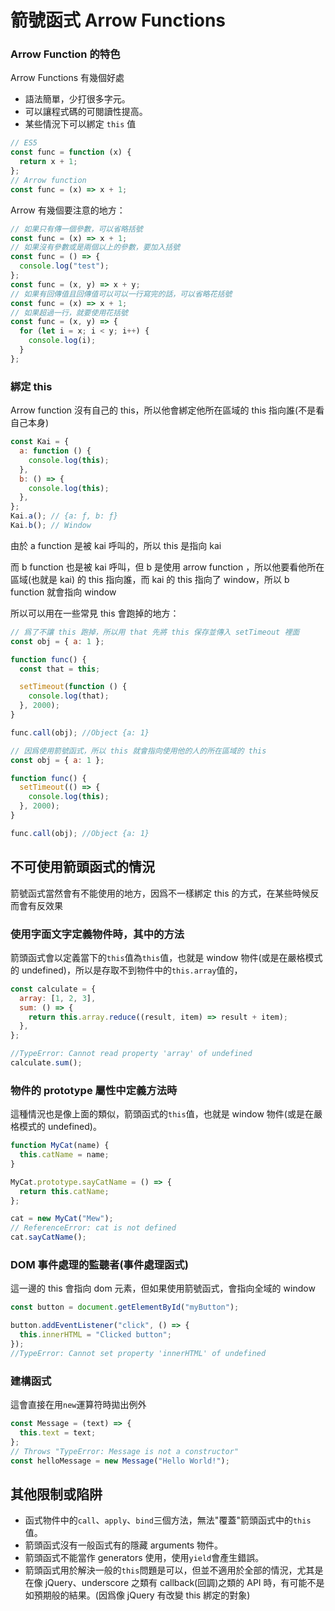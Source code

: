 # 箭號函式 Arrow Functions

### Arrow Function 的特色

Arrow Functions 有幾個好處

- 語法簡單，少打很多字元。
- 可以讓程式碼的可閱讀性提高。
- 某些情況下可以綁定 `this` 值

```jsx
// ES5
const func = function (x) {
  return x + 1;
};
// Arrow function
const func = (x) => x + 1;
```

Arrow 有幾個要注意的地方：

```jsx
// 如果只有傳一個參數，可以省略括號
const func = (x) => x + 1;
// 如果沒有參數或是兩個以上的參數，要加入括號
const func = () => {
  console.log("test");
};
const func = (x, y) => x + y;
// 如果有回傳值且回傳值可以可以一行寫完的話，可以省略花括號
const func = (x) => x + 1;
// 如果超過一行，就要使用花括號
const func = (x, y) => {
  for (let i = x; i < y; i++) {
    console.log(i);
  }
};
```

### 綁定 this

Arrow function 沒有自己的 this，所以他會綁定他所在區域的 this 指向誰(不是看自己本身)

```jsx
const Kai = {
  a: function () {
    console.log(this);
  },
  b: () => {
    console.log(this);
  },
};
Kai.a(); // {a: ƒ, b: ƒ}
Kai.b(); // Window
```

由於 a function 是被 kai 呼叫的，所以 this 是指向 kai

而 b function 也是被 kai 呼叫，但 b 是使用 arrow function ，所以他要看他所在區域(也就是 kai) 的 this 指向誰，而 kai 的 this 指向了 window，所以 b function 就會指向 window

所以可以用在一些常見 this 會跑掉的地方：

```jsx
// 爲了不讓 this 跑掉，所以用 that 先將 this 保存並傳入 setTimeout 裡面
const obj = { a: 1 };

function func() {
  const that = this;

  setTimeout(function () {
    console.log(that);
  }, 2000);
}

func.call(obj); //Object {a: 1}

// 因爲使用箭號函式，所以 this 就會指向使用他的人的所在區域的 this
const obj = { a: 1 };

function func() {
  setTimeout(() => {
    console.log(this);
  }, 2000);
}

func.call(obj); //Object {a: 1}
```

## 不可使用箭頭函式的情況

箭號函式當然會有不能使用的地方，因爲不一樣綁定 this 的方式，在某些時候反而會有反效果

### 使用字面文字定義物件時，其中的方法

箭頭函式會以定義當下的`this`值為`this`值，也就是 window 物件(或是在嚴格模式的 undefined)，所以是存取不到物件中的`this.array`值的，

```jsx
const calculate = {
  array: [1, 2, 3],
  sum: () => {
    return this.array.reduce((result, item) => result + item);
  },
};

//TypeError: Cannot read property 'array' of undefined
calculate.sum();
```

### **物件的 prototype 屬性中定義方法時**

這種情況也是像上面的類似，箭頭函式的`this`值，也就是 window 物件(或是在嚴格模式的 undefined)。

```jsx
function MyCat(name) {
  this.catName = name;
}

MyCat.prototype.sayCatName = () => {
  return this.catName;
};

cat = new MyCat("Mew");
// ReferenceError: cat is not defined
cat.sayCatName();
```

### DOM 事件處理的監聽者(事件處理函式)

這一邊的 this 會指向 dom 元素，但如果使用箭號函式，會指向全域的 window

```jsx
const button = document.getElementById("myButton");

button.addEventListener("click", () => {
  this.innerHTML = "Clicked button";
});
//TypeError: Cannot set property 'innerHTML' of undefined
```

### **建構函式**

這會直接在用`new`運算符時拋出例外

```jsx
const Message = (text) => {
  this.text = text;
};
// Throws "TypeError: Message is not a constructor"
const helloMessage = new Message("Hello World!");
```

## **其他限制或陷阱**

- 函式物件中的`call`、`apply`、`bind`三個方法，無法"覆蓋"箭頭函式中的`this`值。
- 箭頭函式沒有一般函式有的隱藏 arguments 物件。
- 箭頭函式不能當作 generators 使用，使用`yield`會產生錯誤。
- 箭頭函式用於解決一般的`this`問題是可以，但並不適用於全部的情況，尤其是在像 jQuery、underscore 之類有 callback(回調)之類的 API 時，有可能不是如預期般的結果。(因爲像 jQuery 有改變 this 綁定的對象)
